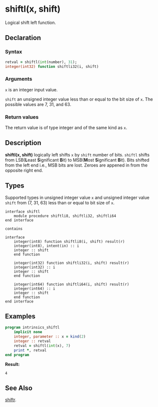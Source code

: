 # shiftl(x, shift)

Logical shift left function.

## Declaration

### Syntax

```fortran
retval = shiftl(int(number), 31);
integer(int32) function shiftli32(i, shift)
```

### Arguments

`x` is an integer input value.

`shift` an unsigned integer value less than or equal to the bit size of `x`. The
possible values are 7, 31, and 63.

### Return values

The return value is of type integer and of the same kind as `x`.

## Description

**shiftl(x, shift)** logically left shifts `x` by `shift` number of bits. `shiftl`
shifts from LSB(**L**east **S**ignificant **B**it) to MSB(**M**ost **S**ignificant **B**it). Bits
shifted from the left end i.e., MSB bits are lost. Zeroes are appened in from the
opposite right end.

## Types

Supported types in unsigned integer value `x` and unsigned integer value `shift`
from (7, 31, 63) less than or equal to bit size of `x`.

```
interface shiftl
    module procedure shiftli8, shiftli32, shiftli64
end interface

contains

interface
    integer(int8) function shiftli8(i, shift) result(r)
	integer(int8), intent(in) :: i
	integer :: shift
	end function

	integer(int32) function shiftli32(i, shift) result(r)
	integer(int32) :: i
	integer :: shift
	end function

	integer(int64) function shiftli64(i, shift) result(r)
	integer(int64) :: i
	integer :: shift
	end function
end interface
```

## Examples

```fortran
program intrinsics_shiftl
    implicit none
    integer, parameter :: x = kind(2)
    integer :: retval
    retval = shiftl(int(x), 7)
    print *, retval
end program
```

**Result:**

```
4
```

## See Also

[shiftr](shiftr.md).
